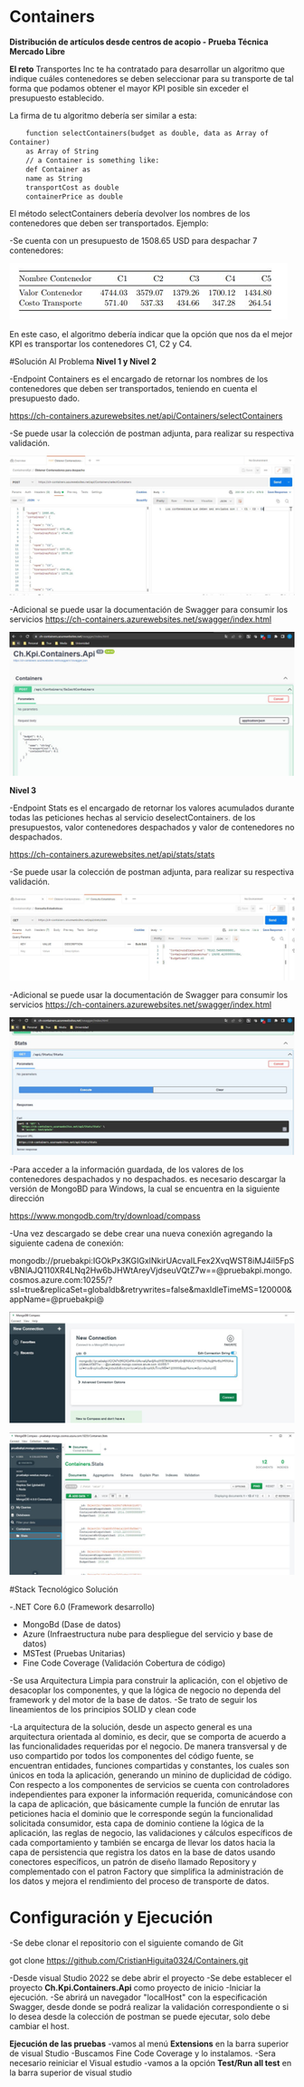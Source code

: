 # Containers

**Distribución de artículos desde centros de acopio - Prueba Técnica Mercado Libre**

**El reto**
Transportes Inc te ha contratado para desarrollar un algoritmo que indique cuáles contenedores se deben seleccionar para su transporte de tal forma que podamos obtener el mayor KPI posible sin exceder el presupuesto establecido.

La firma de tu algoritmo debería ser similar a esta:

        function selectContainers(budget as double, data as Array of Container)
        as Array of String
        // a Container is something like:
        def Container as
        name as String
        transportCost as double
        containerPrice as double
        
El método selectContainers debería devolver los nombres de los contenedores que deben ser transportados.
Ejemplo:

-Se cuenta con un presupuesto de 1508.65 USD para despachar 7 contenedores:

![image](https://github.com/CristianHiguita0324/Containers/blob/develop/Recursos/CasoPrueba.JPG)

En este caso, el algoritmo debería indicar que la opción que nos da el mejor KPI es transportar
los contenedores C1, C2 y C4.


#Solución Al Problema
**Nivel 1 y Nivel 2**

-Endpoint Containers es el encargado de retornar los nombres de los contenedores que deben
ser transportados, teniendo en cuenta el presupuesto dado.

https://ch-containers.azurewebsites.net/api/Containers/selectContainers

-Se puede usar la colección de postman adjunta, para realizar su respectiva validación.

![image](https://github.com/CristianHiguita0324/Containers/blob/develop/Recursos/ObtenerContenedoresPOST.JPG)

-Adicional se puede usar la documentación de Swagger para consumir los servicios https://ch-containers.azurewebsites.net/swagger/index.html

![image](https://github.com/CristianHiguita0324/Containers/blob/develop/Recursos/Swagger%20ObtenerContenedores.JPG)

**Nivel 3** 

-Endpoint Stats es el encargado de retornar los valores acumulados durante todas las peticiones hechas al servicio deselectContainers.
de los presupuestos, valor contenedores despachados y valor de contenedores no despachados.

https://ch-containers.azurewebsites.net/api/stats/stats

-Se puede usar la colección de postman adjunta, para realizar su respectiva validación.

![image](https://github.com/CristianHiguita0324/Containers/blob/main/Recursos/ConsultaEstadisticasGET.JPG)

-Adicional se puede usar la documentación de Swagger para consumir los servicios https://ch-containers.azurewebsites.net/swagger/index.html
 
 ![image](https://github.com/CristianHiguita0324/Containers/blob/main/Recursos/Swagger%20ConsultaEstadisticas.JPG)
 
 
 -Para acceder a la información guardada, de los valores de los contenedores despachados y no despachados. es necesario descargar la versión de MongoBD
 para Windows, la cual se encuentra en la siguiente dirección
 
 https://www.mongodb.com/try/download/compass
 
 -Una vez descargado se debe crear una nueva conexión agregando la siguiente cadena de conexión:
 
 mongodb://pruebakpi:IGOkPx3KGIGxlNkirUAcvaILFex2XvqWST8iMJ4il5FpSvBNIAJQ110XR4LNq2Hw6bJHWtAreyVjdseuVQtZ7w==@pruebakpi.mongo.cosmos.azure.com:10255/?ssl=true&replicaSet=globaldb&retrywrites=false&maxIdleTimeMS=120000&appName=@pruebakpi@
 
![image](https://github.com/CristianHiguita0324/Containers/blob/main/Recursos/MongoConnectionString.JPG)

![image](https://github.com/CristianHiguita0324/Containers/blob/main/Recursos/MongoDocument.JPG)
 
 
 
 #Stack Tecnológico Solución
 
-.NET Core 6.0 (Framework desarrollo)
- MongoBd (Dase de datos)
- Azure (Infraestructura nube para despliegue del servicio y base de datos)
- MSTest (Pruebas Unitarias)
- Fine Code Coverage (Validación Cobertura de código)


-Se usa Arquitectura Limpia para construir la aplicación, con el objetivo de desacoplar los componentes, y que la lógica de negocio no dependa del framework y del motor de la base de datos.
-Se trato de seguir los lineamientos de los principios SOLID y clean code

-La arquitectura de la solución, desde un aspecto general es una arquitectura orientada al dominio, es decir, que se comporta de acuerdo a las funcionalidades requeridas por el negocio.
De manera transversal y de uso compartido por todos los componentes del código fuente, se encuentran entidades, funciones compartidas y constantes, los cuales son únicos en toda la aplicación, generando un minino de duplicidad de código.
Con respecto a los componentes de servicios se cuenta con controladores independientes para exponer la información requerida, comunicándose con la capa de aplicación, que básicamente cumple la función de enrutar las peticiones hacia el dominio que le corresponde según la funcionalidad solicitada consumidor, esta capa de dominio contiene la lógica de la aplicación, las reglas de negocio, las validaciones y cálculos específicos de cada comportamiento y también se encarga de llevar los datos hacia la capa de persistencia que registra los datos en la base de datos usando conectores específicos, un patrón de diseño llamado Repository y complementado con el patron Factory que simplifica la administración de los datos y mejora el rendimiento del proceso de transporte de datos.


# Configuración y Ejecución 

-Se debe clonar el repositorio con el siguiente comando de Git 

got clone https://github.com/CristianHiguita0324/Containers.git

-Desde visual Studio 2022 se debe abrir el proyecto
-Se debe establecer el proyecto **Ch.Kpi.Containers.Api** como proyecto de inicio
-Iniciar la ejecución.
-Se abrirá un navegador "localHost" con la especificación Swagger, desde donde se podrá realizar la validación correspondiente o si lo desea desde la colección de postman se puede ejecutar, solo debe cambiar el host.

**Ejecución de las pruebas**
-vamos al menú  **Extensions** en la barra superior de visual Studio
-Buscamos Fine Code Coverage y lo instalamos.
-Sera necesario reiniciar el Visual estudio
-vamos a la opción **Test/Run all test** en la barra superior de visual studio 


 












